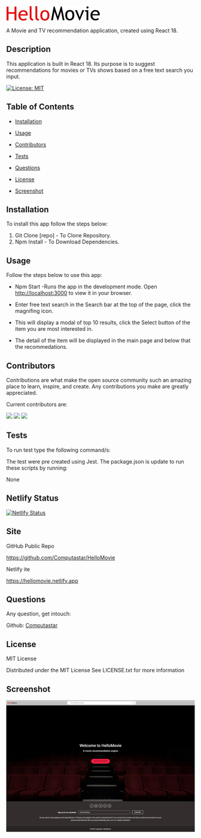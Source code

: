 ![HelloMovie](./src/assets/images/hello-movie-logo.jpg)

A Movie and TV recommendation application, created using React 18. 

  ## Description
  This application is built in React 18. Its purpose is to suggest recommendations for movies or TVs shows based on a free text search you input. 

  [![License: MIT](https://img.shields.io/badge/License-MIT-yellow.svg)](https://opensource.org/licenses/MIT)


## Table of Contents 

* [Installation](#installation) 

* [Usage](#usage) 

* [Contributors](#contributors) 

* [Tests](#tests) 

* [Questions](#questions) 

* [License](#license)

* [Screenshot](#screenhot)
 


## Installation 

To install this app follow the steps below: 

  1. Git Clone [repo] - To Clone Repository.
  2. Npm Install - To Download Dependencies.


## Usage 

Follow the steps below to use this app: 

  *  Npm Start -Runs the app in the development mode. Open [http://localhost:3000](http://localhost:3000) to view it in your browser.

  *  Enter free text search in the Search bar at the top of the page, click the magnifing icon.
  
  * This will display a modal of top 10 results, click the Select button of the item you are most interested in.
  
  * The detail of the item will be displayed in the main page and below that the recommedations.

## Contributors 

Contributions are what make the open source community such an amazing place to learn, inspire, and create. Any contributions you make are greatly appreciated. 

Current contributors are: 

[![](https://avatars.githubusercontent.com/u/17514172?size=50&fit=cover&mask=circle&maxage=7d)](https://github.com/misterouija)
[![](https://avatars.githubusercontent.com/u/116763735?size=50&fit=cover&mask=circle&maxage=7d)](https://github.com/GitJackL)
[![](https://avatars.githubusercontent.com/u/57220285?size=50&fit=cover&mask=circle&maxage=7d)](https://github.com/Computastar)

## Tests

To run test type the following command/s: 

  The test were pre created using Jest. The package.json is update to run these scripts by running:
  
  None
  
## Netlify Status

[![Netlify Status](https://api.netlify.com/api/v1/badges/8373b768-80f0-41af-98e2-ef0cdc1bbb87/deploy-status)](https://app.netlify.com/sites/hellomovie/deploys)

## Site
GitHub Public Repo

https://github.com/Computastar/HelloMovie

Netlify ite

https://hellomovie.netlify.app

## Questions

Any question, get intouch: 

  Github: [Computastar](https://github.com/Computastar)

 
## License

  MIT License

  Distributed under the MIT License See LICENSE.txt for more information
  
## Screenshot
![HelloMovie](./src/assets/images/hellomovie_screenshot.jpeg)

